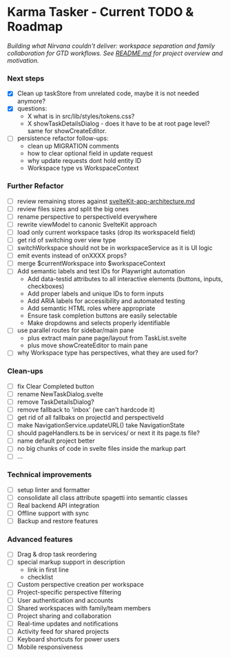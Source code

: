 # Karma Tasker - Current TODO & Roadmap

*Building what Nirvana couldn't deliver: workspace separation and family collaboration for GTD workflows.*
*See [README.md](./README.md) for project overview and motivation.*

### Next steps
- [X] Clean up taskStore from unrelated code, maybe it is not needed anymore?
- [X] questions:
  - X what is in src/lib/styles/tokens.css?
  - X showTaskDetailsDialog - does it have to be at root page level? same for showCreateEditor.
- [ ] persistence refactor follow-ups:
  - clean up MIGRATION comments
  - how to clear optional field in update request
  - why update requests dont hold entity ID
  - Workspace type vs WorkspaceContext

### Further Refactor
- [ ] review remaining stores against [svelteKit-app-architecture.md](docs/svelteKit-app-architecture.md)
- [ ] review files sizes and split the big ones
- [ ] rename perspective to perspectiveId everywhere
- [ ] rewrite viewModel to canonic SvelteKit approach
- [ ] load only current workspace tasks (drop its workspaceId field)
- [ ] get rid of switching over view type
- [ ] switchWorkspace should not be in workspaceService as it is UI logic
- [ ] emit events instead of onXXXX props?
- [ ] merge $currentWorkspace into $workspaceContext
- [ ] Add semantic labels and test IDs for Playwright automation
  - Add data-testid attributes to all interactive elements (buttons, inputs, checkboxes)
  - Add proper labels and unique IDs to form inputs
  - Add ARIA labels for accessibility and automated testing
  - Add semantic HTML roles where appropriate
  - Ensure task completion buttons are easily selectable
  - Make dropdowns and selects properly identifiable
- [ ] use parallel routes for sidebar/main pane
   - plus extract main pane page/layout from TaskList.svelte
   - plus move showCreateEditor to main pane
- [ ] why Workspace type has perspectives, what they are used for?

### Clean-ups
- [ ] fix Clear Completed button
- [ ] rename NewTaskDialog.svelte
- [ ] remove TaskDetailsDialog?
- [ ] remove fallback to 'inbox' (we can't hardcode it)
- [ ] get rid of all fallbaks on projectId and perspectiveId
- [ ] make NavigationService.updateURL() take NavigationState
- [ ] should pageHandlers.ts be in services/ or next it its page.ts file?
- [ ] name default project better
- [ ] no big chunks of code in svelte files inside the markup part
- [ ] ...

### Technical improvements
- [ ] setup linter and formatter
- [ ] consolidate all class attribute spagetti into semantic classes
- [ ] Real backend API integration
- [ ] Offline support with sync
- [ ] Backup and restore features

### Advanced features
- [ ] Drag & drop task reordering
- [ ] special markup support in description
  - link in first line
  - checklist
- [ ] Custom perspective creation per workspace
- [ ] Project-specific perspective filtering
- [ ] User authentication and accounts
- [ ] Shared workspaces with family/team members
- [ ] Project sharing and collaboration
- [ ] Real-time updates and notifications
- [ ] Activity feed for shared projects
- [ ] Keyboard shortcuts for power users
- [ ] Mobile responsiveness
